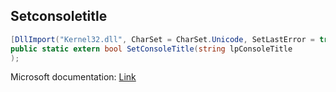 ## Setconsoletitle

```csharp
[DllImport("Kernel32.dll", CharSet = CharSet.Unicode, SetLastError = true)][return: MarshalAs(UnmanagedType.Bool)]
public static extern bool SetConsoleTitle(string lpConsoleTitle
);
```

Microsoft documentation: [Link](https://docs.microsoft.com/en-us/windows/console/setconsoletitle)
